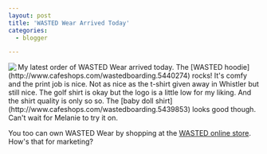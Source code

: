 ```yaml
---
layout: post
title: 'WASTED Wear Arrived Today'
categories:
  - blogger

---
```


<img src="http://www.thecave.com/images/wastedhoodie_sm.jpg" align="left" />
My latest order of WASTED Wear arrived today.  The [WASTED hoodie](http://www.cafeshops.com/wastedboarding.5440274) rocks!  It's comfy and the print job is nice.  Not as nice as the t-shirt given away in Whistler but still nice.  The golf shirt is okay but the logo is a little low for my liking.  And the shirt quality is only so so.  The [baby doll shirt](http://www.cafeshops.com/wastedboarding.5439853) looks good though.  Can't wait for Melanie to try it on.

You too can own WASTED Wear by shopping at the [WASTED online store](http://www.cafeshops.com/wastedboarding).  How's that for marketing?
